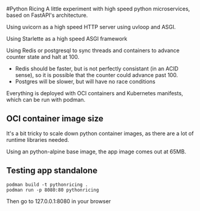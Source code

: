 #Python Ricing
A little experiment with high speed python microservices, based on FastAPI's architecture.

Using uvicorn as a high speed HTTP server using uvloop and ASGI.

Using Starlette as a high speed ASGI framework

Using Redis or postgresql to sync threads and containers to advance counter state and halt at 100. 
  * Redis should be faster, but is not perfectly consistant (in an ACID sense), so it is possible that the counter could advance past 100.
  * Postgres will be slower, but will have no race conditions

Everything is deployed with OCI containers and Kubernetes manifests, which can be run with podman.

## OCI container image size

It's a bit tricky to scale down python container images, as there are a lot of runtime libraries needed.

Using an python-alpine base image, the app image comes out at 65MB.

## Testing app standalone
```commandline
podman build -t pythonricing .
podman run -p 8080:80 pythonricing
```
Then go to 127.0.0.1:8080 in your browser
